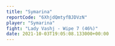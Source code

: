 ```yaml
---
title: "Symarina"
reportCode: "6XhjdQmtyfBJDVzN"
player: "Symarina"
fight: "Lady Vashj - Wipe 7 (46%)"
date: 2021-10-03T19:05:08.133000+00:00
---
```

